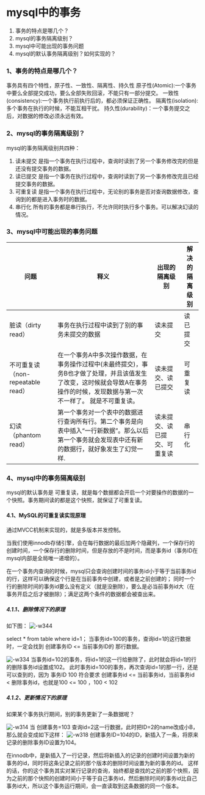 # mysql中的事务

1. 事务的特点是哪几个？
2. mysql的事务隔离级别？
3.  mysql中可能出现的事务问题
4. mysql的默认事务隔离级别？如何实现的？

###  1、事务的特点是哪几个？
事务具有四个特性，原子性、一致性、隔离性、持久性
原子性(Atomic):一个事务中要么全部提交成功，要么全部失败回滚，不能只有一部分提交。
一致性(consistency):一个事务执行前执行后的，都必须保证正确性。
隔离性(isolation):多个事务在执行的时候，不能互相干扰。
持久性(durability)：一个事务提交之后，对数据的修改必须永远有效。

### 2、mysql的事务隔离级别？
mysql的事务隔离级别共四种：
1. 读未提交
    是指一个事务在执行过程中，查询时读到了另一个事务修改完的但是还没有提交事务的数据。
2. 读已提交
    是指一个事务在执行过程中，查询时读到了另一个事务修改完且已经提交事务的数据。
3. 可重复读
    是指一个事务在执行过程中，无论别的事务是否对查询数据修改，查询到的都是进入事务时的数据。
4. 串行化
    所有的事务都是串行执行，不允许同时执行多个事务。可以解决幻读的情况。
    
    

### 3、mysql中可能出现的事务问题
|  问题 | 释义  | 出现的隔离级别 | 解决的隔离级别 |
|---|---|---|---|
| 脏读（dirty read） | 事务在执行过程中读到了别的事务未提交的数据  | 读未提交  |  读已提交 |
| 不可重复读（non-repeatable read）  | 在一个事务A中多次操作数据，在事务操作过程中(未最终提交)，事务B也才做了处理，并且该值发生了改变，这时候就会导致A在事务操作的时候，发现数据与第一次不一样了。 就是不可重复读。  | 读未提交、读已提交  | 可重复读  |
| 幻读（phantom read）  |  第一个事务对一个表中的数据进行查询所有行。第二个事务是向表中插入“一行新数据”。那么以后第一个事务就会发现表中还有新的数据行，就好象发生了幻觉一样. | 读未提交、读已提交、可重复读  | 串行化  |

### 4、mysql中的事务隔离级别
mysql的默认事务是 可重复读，就是每个数据都会开启一个对要操作的数据的一个快照。事务期间读的都是这个快照，就保证了可重复读。

#### 4.1、MySQL的可重复读实现原理
通过MVCC机制来实现的，就是多版本并发控制。

当我们使用innodb存储引擎，会在每行数据的最后加两个隐藏列，一个保存行的创建时间，一个保存行的删除时间，但是存放的不是时间，而是事务id（事务ID在mysql内部是全局唯一递增的）。

在一个事务内查询的时候，mysql只会查询创建时间的事务id小于等于当前事务id的行，这样可以确保这个行是在当前事务中创建，或者是之前创建的；
同时一个行的删除时间的事务id要么没有定义（就是没删除），要么是必当前事务id大（在事务开启之后才被删除）；满足这两个条件的数据都会被查出来。

##### 4.1.1、删除情况下的原理
如下图：
![-w344](media/16159426673262/16159460717153.jpg)
 
select * from table where id=1；
当事务id=100的事务，查询id=1的这行数据时，一定会找到 创建事务ID <= 当前事务ID的 那行数据。

![-w334](media/16159426673262/16159461070769.jpg)
当事务id=102的事务，将id=1的这一行给删除了，此时就会将id=1的行的删除事务id设置成102。
此时事务id=100的事务，再次查询id=1的那一行，还是可以查到的，因为 事务ID 100 符合要求 创建事务id <= 当前事务id，当前事务id < 删除事务id，也就是100 <= 100 ，100 < 102

##### 4.1.2、更新情况下的原理

如果某个事务执行期间，别的事务更新了一条数据呢？

![-w314](media/16159426673262/16159461633986.jpg)
当 创建事务=103 查询id=2这一行数据，此时把ID=2的name改成小B，那么就会变成如下这样：
![-w318](media/16159426673262/16159462944826.jpg)
创建事务ID=104的ID，新插入了一条，将原来记录的删除事务ID设置为104。

在innodb中，是新插入了一行记录，然后将新插入的记录的创建时间设置为新的事务的id，同时将这条记录之前的那个版本的删除时间设置为新的事务的id。
这样的话，你的这个事务其实对某行记录的查询，始终都是查找的之前的那个快照，因为之前的那个快照的创建时间小于等于自己事务id，然后删除时间的事务id比自己事务id大，所以这个事务运行期间，会一直读取到这条数据的同一个版本。
 